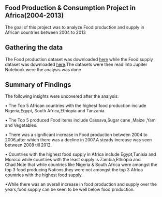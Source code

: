 ## Food Production & Consumption Project in Africa(2004-2013)
The goal of this project was to analyze Food production and supply in African countries between 2004 to 2013
## Gathering the data
The Food production dataset was downloaded [here](https://www.wolframcloud.com/obj/mar/Hamoye/Session%202/Data/Africa%20Food%20Production%20(2004%20-%202013).csv) while the Food supply dataset was downloaded [here](https://www.wolframcloud.com/obj/mar/Hamoye/Session%202/Data/Africa%20Food%20Supply%20(2004%20-%202013).csv).The datasets were then read into Jupiter Notebook were the analysis was done
## Summary of Findings  
The following insights were uncovered after the analysis:

•	The Top 5 African countries with the highest food production include Nigeria,Egypt, South Africa,Ethiopia and Tanzania.

•	The Top 5 produced Food items include Cassava,Sugar cane ,Maize ,Yam and Vegetables.

•	There was a significant increase in Food production between 2004 to 2006,after which there was a decline in 2007.A steady increase was seen between 2008 till 2012.

•	Countries with the highest food supply in Africa include Egypt,Tunisia and Moroco while countries with the least supply is Zambia,Ethiopia and Chad.Note that while countries like Nigeria & South Africa were amongst the top 3 food producing Nations,they were not amongst the top 3 Africa countries with the highest food supply.

•While there was an overall increase in food production and supply over the years,food supply can be seen to be well below food production.
